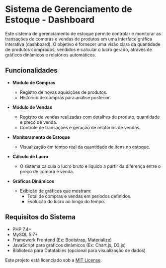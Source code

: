 # Sistema de Gerenciamento de Estoque - Dashboard

Este sistema de gerenciamento de estoque permite controlar e monitorar as transações de compras e vendas de produtos em uma interface gráfica interativa (dashboard). O objetivo é fornecer uma visão clara da quantidade de produtos comprados, vendidos e calcular o lucro gerado, através de gráficos dinâmicos e relatórios automáticos.

## Funcionalidades

- **Módulo de Compras**
  - Registro de novas aquisições de produtos.
  - Histórico de compras para análise posterior.

- **Módulo de Vendas**
  - Registro de vendas realizadas com detalhes de produto, quantidade e preço de venda.
  - Controle de transações e geração de relatórios de vendas.

- **Monitoramento de Estoque**
  - Visualização em tempo real da quantidade de itens no estoque.
 
  
- **Cálculo de Lucro**
  - O sistema calcula o lucro bruto e líquido a partir da diferença entre o preço de compra e venda.
  
- **Gráficos Dinâmicos**
  - Exibição de gráficos que mostram:
    - Total de compras e vendas em períodos definidos.
    - Evolução do lucro ao longo do tempo.
  


## Requisitos do Sistema

- PHP 7.4+
- MySQL 5.7+
- Framework Frontend (Ex: Bootstrap, Materialize)
- JavaScript para gráficos dinâmicos (Ex: Chart.js, D3.js)
- Biblioteca para Datatables (opcional para visualização de dados)



Este projeto está licenciado sob a [MIT License](LICENSE).


